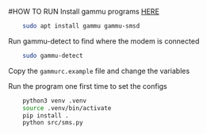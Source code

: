 #HOW TO RUN
 Install gammu programs [HERE](https://docs.gammu.org/quick/index.html#installing-gammu)
``` bash
    sudo apt install gammu gammu-smsd
```
Run gammu-detect to find where the modem is connected

``` bash
    sudo gammu-detect
```

Copy the `gammurc.example` file and change the variables

Run the program one first time to set the configs
``` bash
    python3 venv .venv
    source .venv/bin/activate
    pip install .
    python src/sms.py
```
